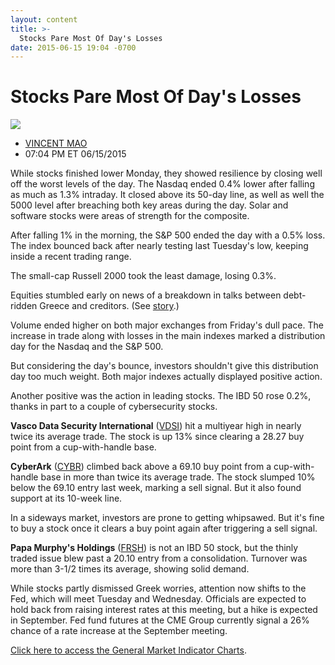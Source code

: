 ```yaml
---
layout: content
title: >-
  Stocks Pare Most Of Day's Losses
date: 2015-06-15 19:04 -0700
---
```



Stocks Pare Most Of Day's Losses
=================================


![](https://www.investors.com/wp-content/uploads/ibd-migrated-images/MPv_150616_635699788221086439.png)

* [VINCENT MAO](https://www.investors.com/author/maov/ "Posts by VINCENT MAO")
* 07:04 PM ET 06/15/2015




  

While stocks finished lower Monday, they showed resilience by closing well off the worst levels of the day. The Nasdaq ended 0.4% lower after falling as much as 1.3% intraday. It closed above its 50-day line, as well as well the 5000 level after breaching both key areas during the day. Solar and software stocks were areas of strength for the composite.

  

After falling 1% in the morning, the S&P 500 ended the day with a 0.5% loss. The index bounced back after nearly testing last Tuesday's low, keeping inside a recent trading range.

  

The small-cap Russell 2000 took the least damage, losing 0.3%.

  

Equities stumbled early on news of a breakdown in talks between debt-ridden Greece and creditors. (See [story](http://news.investors.com/economy/061515-757345-financial-markets-increasingly-think-grexit-is-best-option.htm).)

  

Volume ended higher on both major exchanges from Friday's dull pace. The increase in trade along with losses in the main indexes marked a distribution day for the Nasdaq and the S&P 500.

  

But considering the day's bounce, investors shouldn't give this distribution day too much weight. Both major indexes actually displayed positive action.

  

Another positive was the action in leading stocks. The IBD 50 rose 0.2%, thanks in part to a couple of cybersecurity stocks.

  

**Vasco Data Security International** ([VDSI](https://research.investors.com/quote.aspx?symbol=VDSI)) hit a multiyear high in nearly twice its average trade. The stock is up 13% since clearing a 28.27 buy point from a cup-with-handle base.

  

**CyberArk** ([CYBR](https://research.investors.com/quote.aspx?symbol=CYBR)) climbed back above a 69.10 buy point from a cup-with-handle base in more than twice its average trade. The stock slumped 10% below the 69.10 entry last week, marking a sell signal. But it also found support at its 10-week line.

  

In a sideways market, investors are prone to getting whipsawed. But it's fine to buy a stock once it clears a buy point again after triggering a sell signal.

  

**Papa Murphy's Holdings** ([FRSH](https://research.investors.com/quote.aspx?symbol=FRSH)) is not an IBD 50 stock, but the thinly traded issue blew past a 20.10 entry from a consolidation. Turnover was more than 3-1/2 times its average, showing solid demand.

  

While stocks partly dismissed Greek worries, attention now shifts to the Fed, which will meet Tuesday and Wednesday. Officials are expected to hold back from raising interest rates at this meeting, but a hike is expected in September. Fed fund futures at the CME Group currently signal a 26% chance of a rate increase at the September meeting.

  

[Click here to access the General Market Indicator Charts](https://www.investors.com/pdf/GMI_061615.pdf).




